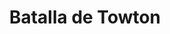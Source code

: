 ﻿---
title: "Batalla de Towton"
permalink: periodes_817.html
layout: periode
dataInici: 1461-03-29
sidebar: periodes
pares:
  - 590:
    title: "Guerra de las Dos Rosas"
    dataInici: "(1455)"
    dataFi: "(1485)"

fills:
jocsPrincipals:
jocsEscenaris:
jocsEpoca:
  - title: "Blood & Roses"
    bggId: 132019
    escenari: "Towton"
    dataInici: 
    dataFi: 

  - title: "Table Battles: Wars of the Roses"
    bggId: 239769
    escenari: "Towton"
    dataInici: 
    dataFi: 

jocsEpocaEscenaris:
---
